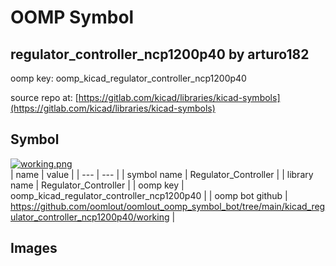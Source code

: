 # OOMP Symbol  
## regulator_controller_ncp1200p40  by arturo182  
  
oomp key: oomp_kicad_regulator_controller_ncp1200p40  
  
source repo at: [https://gitlab.com/kicad/libraries/kicad-symbols](https://gitlab.com/kicad/libraries/kicad-symbols)  
## Symbol  
  
[![working.png](working_600.png)](working.png)  
| name | value | 
| --- | --- | 
| symbol name | Regulator_Controller | 
| library name | Regulator_Controller | 
| oomp key | oomp_kicad_regulator_controller_ncp1200p40 | 
| oomp bot github | https://github.com/oomlout/oomlout_oomp_symbol_bot/tree/main/kicad_regulator_controller_ncp1200p40/working | 
## Images  
